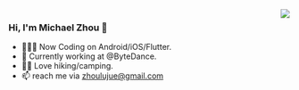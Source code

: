 <img align="right" src="https://github-readme-stats.vercel.app/api?username=zhoulujue&show_icons=true&icon_color=CE1D2D&text_color=718096&bg_color=00000000&hide_title=true&hide_border=true" />

### Hi, I'm Michael Zhou 👋

- 🧑🏻‍💻 Now Coding on Android/iOS/Flutter.
- :hammer: Currently working at @ByteDance.
- 🧗‍♂️ Love hiking/camping.
- 📫 reach me via zhoulujue@gmail.com

